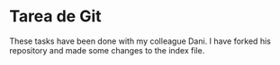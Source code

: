 # Tarea de Git

These tasks have been done with my colleague Dani. I have forked his repository and made some changes to the index file.                        
